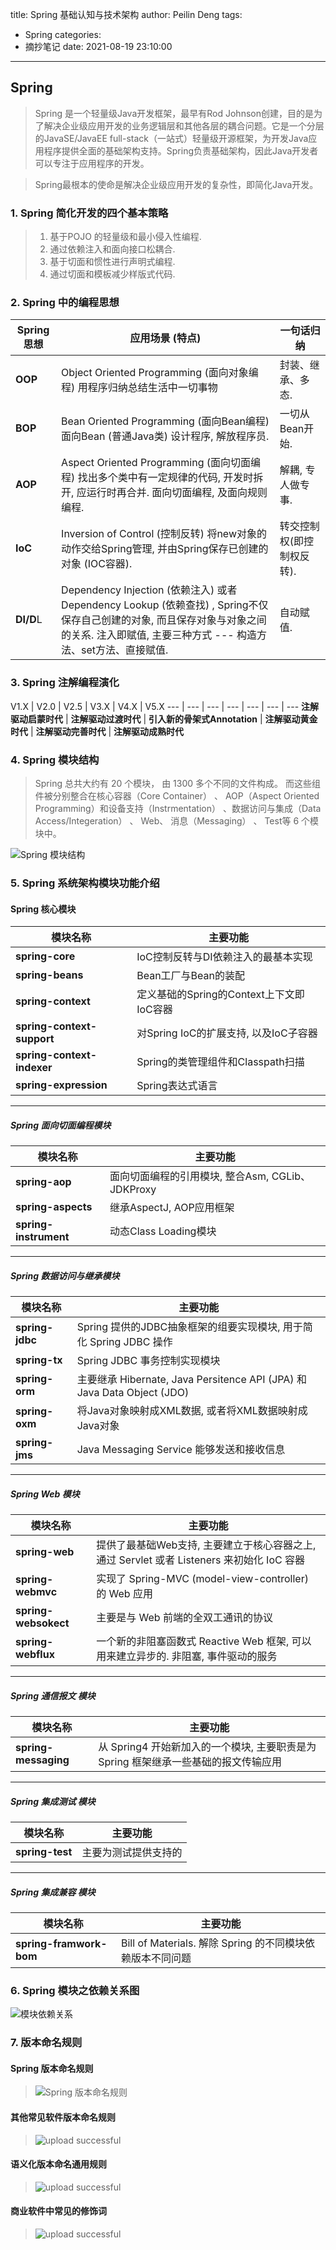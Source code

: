 title: Spring 基础认知与技术架构
author: Peilin Deng
tags:
  - Spring
categories:
  - 摘抄笔记
date: 2021-08-19 23:10:00
---
## Spring
> Spring 是一个轻量级Java开发框架，最早有Rod Johnson创建，目的是为了解决企业级应用开发的业务逻辑层和其他各层的耦合问题。它是一个分层的JavaSE/JavaEE full-stack（一站式）轻量级开源框架，为开发Java应用程序提供全面的基础架构支持。Spring负责基础架构，因此Java开发者可以专注于应用程序的开发。 
  
> Spring最根本的使命是解决企业级应用开发的复杂性，即简化Java开发。


### 1. Spring 简化开发的四个基本策略
> 1. 基于POJO 的轻量级和最小侵入性编程.
> 2. 通过依赖注入和面向接口松耦合.
> 3. 基于切面和惯性进行声明式编程.
> 4. 通过切面和模板减少样版式代码.

<!-- more -->

### 2. Spring 中的编程思想
Spring思想 | 应用场景 (特点) | 一句话归纳
--- | --- | ---
**OOP** | Object Oriented Programming (面向对象编程) 用程序归纳总结生活中一切事物 | 封装、继承、多态.
**BOP** | Bean Oriented Programming (面向Bean编程) 面向Bean (普通Java类) 设计程序, 解放程序员. | 一切从Bean开始.
**AOP** | Aspect Oriented Programming (面向切面编程) 找出多个类中有一定规律的代码, 开发时拆开, 应运行时再合并. 面向切面编程, 及面向规则编程. | 解耦, 专人做专事.
**IoC** | Inversion of Control (控制反转) 将new对象的动作交给Spring管理, 并由Spring保存已创建的对象 (IOC容器). | 转交控制权(即控制权反转).
**DI/D**L | Dependency Injection (依赖注入) 或者Dependency Lookup (依赖查找) , Spring不仅保存自己创建的对象, 而且保存对象与对象之间的关系. 注入即赋值, 主要三种方式 --- 构造方法、set方法、直接赋值. | 自动赋值.


### 3. Spring 注解编程演化
V1.X | V2.0 | V2.5 | V3.X | V4.X | V5.X 
--- | --- | --- | --- | --- | --- | --- 
**注解驱动启蒙时代** | **注解驱动过渡时代** | **引入新的骨架式Annotation** | **注解驱动黄金时代** | **注解驱动完善时代** | **注解驱动成熟时代**


### 4. Spring 模块结构
 > Spring 总共大约有 20 个模块， 由 1300 多个不同的文件构成。 而这些组件被分别整合在核心容器（Core Container） 、 AOP（Aspect Oriented Programming）和设备支持（Instrmentation） 、数据访问与集成（Data Access/Integeration） 、 Web、 消息（Messaging） 、 Test等 6 个模块中。 
 
![Spring 模块结构](/images/img-13.png)


### 5. Spring 系统架构模块功能介绍
#### Spring 核心模块

模块名称 | 主要功能
---|---
**spring-core** | IoC控制反转与DI依赖注入的最基本实现
**spring-beans** | Bean工厂与Bean的装配
**spring-context** | 定义基础的Spring的Context上下文即IoC容器
**spring-context-support** | 对Spring IoC的扩展支持, 以及IoC子容器
**spring-context-indexer** | Spring的类管理组件和Classpath扫描
**spring-expression** | Spring表达式语言

---------------------------------------

##### Spring 面向切面编程模块

模块名称 | 主要功能
---|---
**spring-aop** | 面向切面编程的引用模块, 整合Asm, CGLib、JDKProxy
**spring-aspects** | 继承AspectJ, AOP应用框架
**spring-instrument** | 动态Class Loading模块

---------------------------------------

##### Spring 数据访问与继承模块

模块名称 | 主要功能
---|---
**spring-jdbc** | Spring 提供的JDBC抽象框架的组要实现模块, 用于简化 Spring JDBC 操作
**spring-tx** | Spring JDBC 事务控制实现模块
**spring-orm** | 主要继承 Hibernate, Java Persitence API (JPA) 和 Java Data Object (JDO)
**spring-oxm** | 将Java对象映射成XML数据, 或者将XML数据映射成Java对象
**spring-jms** | Java Messaging Service 能够发送和接收信息

---------------------------------------

##### Spring Web 模块

模块名称 | 主要功能
---|---
**spring-web** | 提供了最基础Web支持, 主要建立于核心容器之上, 通过 Servlet 或者 Listeners 来初始化 IoC 容器
**spring-webmvc** | 实现了 Spring-MVC (model-view-controller) 的 Web 应用
**spring-websokect** | 主要是与 Web 前端的全双工通讯的协议
**spring-webflux** | 一个新的非阻塞函数式 Reactive Web 框架, 可以用来建立异步的. 非阻塞, 事件驱动的服务

---------------------------------------

##### Spring 通信报文 模块

模块名称 | 主要功能
---|---
**spring-messaging** | 从 Spring4 开始新加入的一个模块, 主要职责是为 Spring 框架继承一些基础的报文传输应用

---------------------------------------

##### Spring 集成测试 模块

模块名称 | 主要功能
---|---
**spring-test** | 主要为测试提供支持的

---------------------------------------

##### Spring 集成兼容 模块

模块名称 | 主要功能
---|---
**spring-framwork-bom** | Bill of Materials. 解除 Spring 的不同模块依赖版本不同问题


### 6. Spring 模块之依赖关系图
![模块依赖关系](/images/img-14.png)


### 7. 版本命名规则

#### Spring 版本命名规则
> ![Spring 版本命名规则](/images/img-15.png)

#### 其他常见软件版本命名规则
> ![upload successful](/images/img-16.png)

#### 语义化版本命名通用规则
> ![upload successful](/images/img-17.png)

#### 商业软件中常见的修饰词
> ![upload successful](/images/img-18.png)